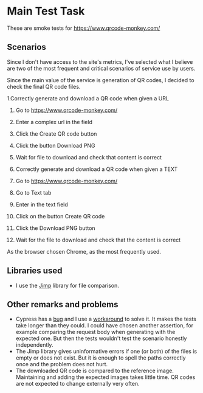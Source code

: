 # Main Test Task
These are smoke tests for https://www.qrcode-monkey.com/

## Scenarios
Since I don't have access to the site's metrics, I've selected what I believe are two of the most frequent and critical scenarios of service use by users.

Since the main value of the service is generation of QR codes, I decided to check the final QR code files.

1.Correctly generate and download a QR code when given a URL
  1. Go to https://www.qrcode-monkey.com/
  2. Enter a complex url in the field
  3. Click the Create QR code button
  4. Click the button Download PNG
  5. Wait for file to download and check that content is correct

2. Correctly generate and download a QR code when given a TEXT
  1. Go to https://www.qrcode-monkey.com/
  2. Go to Text tab
  3. Enter in the text field
  4. Click on the button Create QR code
  5. Click the Download PNG button
  6. Wait for the file to download and check that the content is correct

As the browser chosen Chrome, as the most frequently used.

## Libraries used
- I use the [Jimp](https://github.com/oliver-moran/jimp#readme) library for file comparison.

## Other remarks and problems
- Cypress has a [bug](https://github.com/cypress-io/cypress/issues/14857) and I use a [workaround](https://github.com/olegkorobeynikov/BitlyTestTaskPOM/blob/master/cypress/support/Pages/MainPage.js#L41) to solve it. It makes the tests take longer than they could. I could have chosen another assertion, for example comparing the request body when generating with the expected one. But then the tests wouldn't test the scenario honestly independently.
- The Jimp library gives uninformative errors if one (or both) of the files is empty or does not exist. But it is enough to spell the paths correctly once and the problem does not hurt.
- The downloaded QR code is compared to the reference image. Maintaining and adding the expected images takes little time. QR codes are not expected to change externally very often. 
